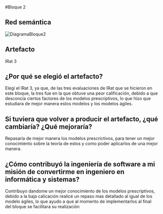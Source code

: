 #Bloque 2
## Red semántica

![DiagramaBloque2](https://user-images.githubusercontent.com/37462034/141705968-538d092d-99e4-4b0a-93ac-54740a1aeb14.png)

## Artefacto
IRat 3

## ¿Por qué se elegió el artefacto?

Elegí el IRat 3, ya que, de las tres evaluaciones de IRat que se hicieron en este bloque, la tres fue en la que obtuve una peor calificación, debido a que desconcía ciertos factores de los modelos prescriptivos, lo que hizo que estudiara de mejor manera estos modelos y los modelos ágiles.

## Si tuviera que volver a producir el artefacto, ¿qué cambiaría? ¿Qué mejoraría?

Repasaría de mejor manera los modelos prescrictivos, para tener un mejor conocimiento sobre la teoría de estos y como poder aplicarlos de una mejor manera.

## ¿Cómo contribuyó la ingeniería de software a mi misión de convertirme en ingeniero en informática y sistemas?

Contribuyo dandome un mejor conocimiento de los modelos prescriptivos, debido a la baja calicación realicé un repaso mas detallado al igual de los modelo ágiles, lo que ayudo a que al momento de implementarlos al final del bloque se facilitara su realización



